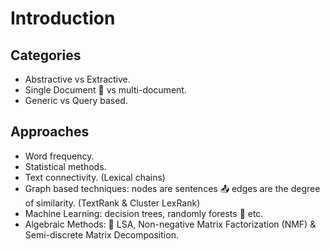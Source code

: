 # Introduction

## Categories

* Abstractive vs Extractive.
* Single Document 📄 vs multi-document.
* Generic vs Query based.


## Approaches

* Word frequency.
* Statistical methods.
* Text connectivity. (Lexical chains)
* Graph based techniques: nodes are sentences 📤 edges are the degree of similarity. (TextRank & Cluster LexRank)
* Machine Learning: decision trees, randomly forests 🎄 etc.
* Algebraic Methods: 📐 LSA, Non-negative Matrix Factorization (NMF) & Semi-discrete Matrix Decomposition.
